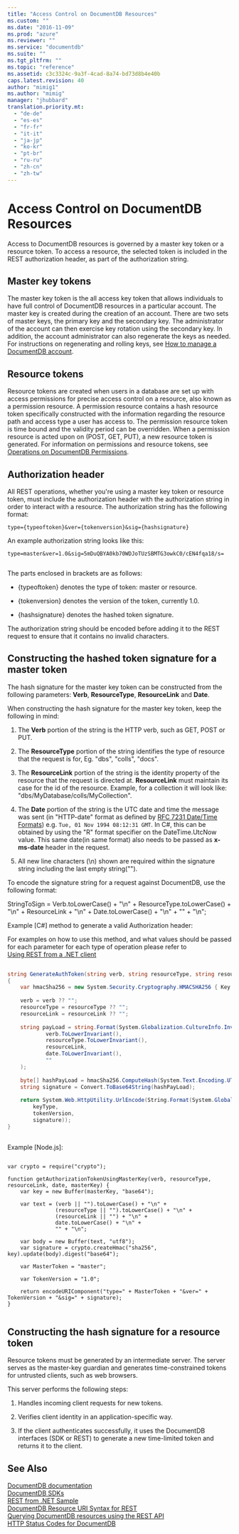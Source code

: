 ```yaml
---
title: "Access Control on DocumentDB Resources"
ms.custom: ""
ms.date: "2016-11-09"
ms.prod: "azure"
ms.reviewer: ""
ms.service: "documentdb"
ms.suite: ""
ms.tgt_pltfrm: ""
ms.topic: "reference"
ms.assetid: c3c3324c-9a3f-4cad-8a74-bd73d8b4e40b
caps.latest.revision: 40
author: "mimig1"
ms.author: "mimig"
manager: "jhubbard"
translation.priority.mt: 
  - "de-de"
  - "es-es"
  - "fr-fr"
  - "it-it"
  - "ja-jp"
  - "ko-kr"
  - "pt-br"
  - "ru-ru"
  - "zh-cn"
  - "zh-tw"
---
```

# Access Control on DocumentDB Resources
  Access to DocumentDB resources is governed by a master key token or a resource token. To access a resource, the selected token is included in the REST authorization header, as part of the authorization string.  
  
## Master key tokens  
 The master key token is the all access key token that allows individuals to have full control of DocumentDB resources in a particular account. The master key is created during the creation of an account. There are two sets of master keys, the primary key and the secondary key. The administrator of the account can then exercise key rotation using the secondary key. In addition, the account administrator can also regenerate the keys as needed. For instructions on regenerating and rolling keys, see [How to manage a DocumentDB account](http://azure.microsoft.com/documentation/articles/documentdb-manage-account/).  
  
## Resource tokens  
 Resource tokens are created when users in a database are set up with access permissions for precise access control on a resource, also known as a permission resource. A permission resource contains a hash resource token specifically constructed with the information regarding the resource path and access type a user has access to. The permission resource token is time bound and the validity period can be overridden. When a permission resource is acted upon on (POST, GET, PUT), a new resource token is generated. For information on permissions and resource tokens, see [Operations on DocumentDB Permissions](permissions.md).  
  
## Authorization header  
 All REST operations, whether you're using a master key token or resource token, must include the authorization header with the authorization string in order to interact with a resource. The authorization string has the following format:  
  
```  
type={typeoftoken}&ver={tokenversion}&sig={hashsignature}  
```  
  
 An example authorization string looks like this:  
  
```  
type=master&ver=1.0&sig=5mDuQBYA0kb70WDJoTUzSBMTG3owkC0/cEN4fqa18/s=  
  
```  
  
 The parts enclosed in brackets are as follows:  
  
-   {typeoftoken} denotes the type of token: master or resource.  
  
-   {tokenversion} denotes the version of the token, currently 1.0.  
  
-   {hashsignature} denotes the hashed token signature.  
  
 The authorization string should be encoded before adding it to the REST request to ensure that it contains no invalid characters.  
  
##  <a name="constructkeytoken"></a> Constructing the hashed token signature for a master token  
The hash signature for the master key token can be constructed from the following parameters: **Verb**, **ResourceType**, **ResourceLink** and **Date**.  
  
 When constructing the hash signature for the master key token, keep the following in mind:  
  
1.  The **Verb** portion of the string is the HTTP verb, such as GET, POST or PUT. 
  
2.  The **ResourceType** portion of the string identifies the type of resource that the request is for, Eg. "dbs", "colls", "docs".
  
3.  The **ResourceLink** portion of the string is the identity property of the resource that the request is directed at.           **ResourceLink** must maintain its case for the id of the resource. Example, for a collection it will look like: "dbs/MyDatabase/colls/MyCollection".
  
4.  The **Date** portion of the string is the UTC date and time the message was sent (in "HTTP-date" format as defined by [RFC 7231 Date/Time Formats](http://tools.ietf.org/html/rfc7231#section-7.1.1.1)) e.g. `Tue, 01 Nov 1994 08:12:31 GMT`. In C#, this can be obtained by using the "R" format specifier on the DateTime.UtcNow value. This same date(in same format) also needs to be passed as **x-ms-date** header in the request.
    
5.  All new line characters (\n) shown are required within the signature string including the last empty string("").
  
 To encode the signature string for a request against DocumentDB, use the following format:  
  
StringToSign = Verb.toLowerCase() + "\n" + ResourceType.toLowerCase() + "\n" + ResourceLink + "\n" + Date.toLowerCase() + "\n" + "" + "\n";  
  
 Example [C#] method to generate a valid Authorization header:  
  
 For examples on how to use this method, and what values should be passed for each parameter for each type of operation please refer to   
      [Using REST from a .NET client](https://github.com/Azure/azure-documentdb-dotnet/tree/master/samples/rest-from-.net)  
  
```c#  
  
string GenerateAuthToken(string verb, string resourceType, string resourceLink, string date, string key, string keyType, string tokenVersion)  
{  
    var hmacSha256 = new System.Security.Cryptography.HMACSHA256 { Key = Convert.FromBase64String(key) };  
    
    verb = verb ?? "";  
    resourceType = resourceType ?? "";
    resourceLink = resourceLink ?? "";
  
    string payLoad = string.Format(System.Globalization.CultureInfo.InvariantCulture, "{0}\n{1}\n{2}\n{3}\n{4}\n",  
            verb.ToLowerInvariant(),  
            resourceType.ToLowerInvariant(),  
            resourceLink,  
            date.ToLowerInvariant(),  
            ""  
    );  
  
    byte[] hashPayLoad = hmacSha256.ComputeHash(System.Text.Encoding.UTF8.GetBytes(payLoad));  
    string signature = Convert.ToBase64String(hashPayLoad);  
  
    return System.Web.HttpUtility.UrlEncode(String.Format(System.Globalization.CultureInfo.InvariantCulture, "type={0}&ver={1}&sig={2}",  
        keyType,  
        tokenVersion,  
        signature));  
}  
  
```  
  
 Example [Node.js]:  
  
```jscript  
  
var crypto = require("crypto");  
  
function getAuthorizationTokenUsingMasterKey(verb, resourceType, resourceLink, date, masterKey) {  
    var key = new Buffer(masterKey, "base64");  
  
    var text = (verb || "").toLowerCase() + "\n" +   
               (resourceType || "").toLowerCase() + "\n" +   
               (resourceLink || "") + "\n" +   
               date.toLowerCase() + "\n" +   
               "" + "\n";  
  
    var body = new Buffer(text, "utf8");  
    var signature = crypto.createHmac("sha256", key).update(body).digest("base64");  
  
    var MasterToken = "master";  
  
    var TokenVersion = "1.0";  
  
    return encodeURIComponent("type=" + MasterToken + "&ver=" + TokenVersion + "&sig=" + signature);  
}  
  
```  
  
##  <a name="constructresourcetoken"></a> Constructing the hash signature for a resource token  
 Resource tokens must be generated by an intermediate server. The server serves as the master-key guardian and generates time-constrained tokens for untrusted clients, such as web browsers.  
  
 This server performs the following steps:  
  
1.  Handles incoming client requests for new tokens.  
  
2.  Verifies client identity in an application-specific way.  
  
3.  If the client authenticates successfully, it uses the DocumentDB interfaces (SDK or REST) to generate a new time-limited token and returns it to the client.  
  
## See Also  
 [DocumentDB documentation](http://azure.microsoft.com/documentation/services/documentdb/)   
 [DocumentDB SDKs](https://azure.microsoft.com/documentation/articles/documentdb-sdk-dotnet/)   
 [REST from .NET Sample](https://github.com/Azure/azure-documentdb-dotnet/tree/master/samples/rest-from-.net)   
 [DocumentDB Resource URI Syntax for REST](documentdb-resource-uri-syntax-for-rest.md)   
 [Querying DocumentDB resources using the REST API](querying-documentdb-resources-using-the-rest-api.md)   
 [HTTP Status Codes for DocumentDB](http-status-codes-for-documentdb.md)  
  
  
